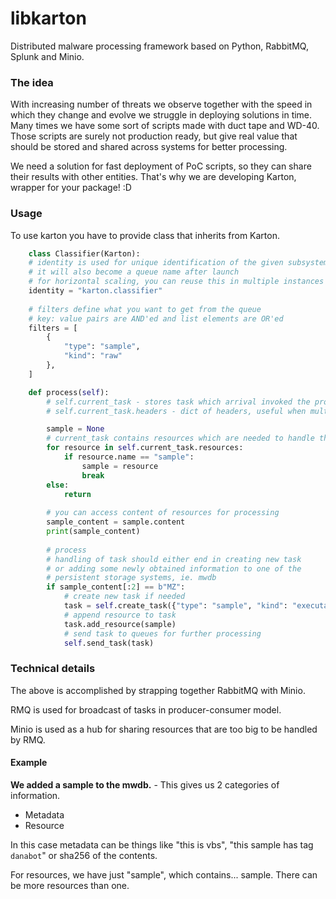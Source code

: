 # libkarton

Distributed malware processing framework based on Python, RabbitMQ, Splunk and Minio.

### The idea
With increasing number of threats we observe together with the speed in which they change and evolve we struggle in deploying solutions in time.
Many times we have some sort of scripts made with duct tape and WD-40. Those scripts are surely not production ready, but give real value that should be stored and shared across systems for better processing.

We need a solution for fast deployment of PoC scripts, so they can share their results with other entities.
That's why we are developing Karton, wrapper for your package! :D

### Usage
To use karton you have to provide class that inherits from Karton.


```python
    class Classifier(Karton):
    # identity is used for unique identification of the given subsystem
    # it will also become a queue name after launch
    # for horizontal scaling, you can reuse this in multiple instances
    identity = "karton.classifier"
    
    # filters define what you want to get from the queue
    # key: value pairs are AND'ed and list elements are OR'ed
    filters = [
        {
            "type": "sample",
            "kind": "raw"
        },
    ]

    def process(self):
        # self.current_task - stores task which arrival invoked the process() function
        # self.current_task.headers - dict of headers, useful when multiple filters are used

        sample = None
        # current_task contains resources which are needed to handle the task
        for resource in self.current_task.resources:
            if resource.name == "sample":
                sample = resource
                break
        else:
            return
        
        # you can access content of resources for processing
        sample_content = sample.content
        print(sample_content)
        
        # process
        # handling of task should either end in creating new task
        # or adding some newly obtained information to one of the 
        # persistent storage systems, ie. mwdb
        if sample_content[:2] == b"MZ":
            # create new task if needed
            task = self.create_task({"type": "sample", "kind": "executable"})
            # append resource to task
            task.add_resource(sample)
            # send task to queues for further processing
            self.send_task(task)
```

### Technical details
The above is accomplished by strapping together RabbitMQ with Minio.

RMQ is used for broadcast of tasks in producer-consumer model.

Minio is used as a hub for sharing resources that are too big to be handled by RMQ.

#### Example

**We added a sample to the mwdb.** - This gives us 2 categories of information.

- Metadata
- Resource

In this case metadata can be things like "this is vbs", "this sample has tag `danabot`" or sha256 of the contents.

For resources, we have just "sample", which contains... sample. There can be more resources than one.
